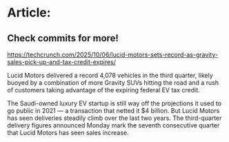 # Article:

## Check commits for more!
https://techcrunch.com/2025/10/06/lucid-motors-sets-record-as-gravity-sales-pick-up-and-tax-credit-expires/

Lucid Motors delivered a record 4,078 vehicles in the third quarter, likely buoyed by a combination of more Gravity SUVs hitting the road and a rush of customers taking advantage of the expiring federal EV tax credit.

The Saudi-owned luxury EV startup is still way off the projections it used to go public in 2021 &#8212; a transaction that netted it $4 billion. But Lucid Motors has seen deliveries steadily climb over the last two years. The third-quarter delivery figures announced Monday mark the seventh consecutive quarter that Lucid Motors has seen sales increase.